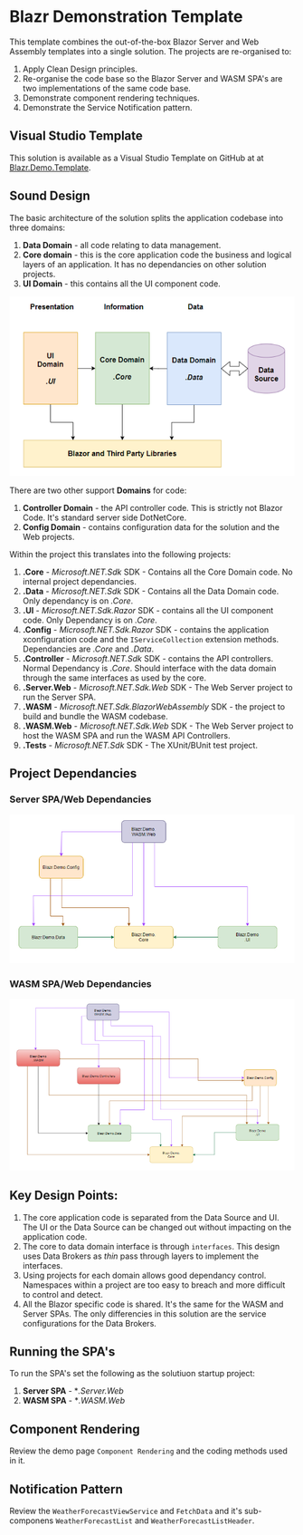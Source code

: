 # Blazr Demonstration Template

This template combines the out-of-the-box Blazor Server and Web Assembly templates into a single solution.  The projects are re-organised to:

1. Apply Clean Design principles. 
2. Re-organise the code base so the Blazor Server and WASM SPA's are two implementations of the same code base.
3. Demonstrate component rendering techniques.
4. Demonstrate the Service Notification pattern.

## Visual Studio Template

This solution is available as a Visual Studio Template on GitHub at at [Blazr.Demo.Template](https://github.com/ShaunCurtis/Blazr.Demo.Template).

## Sound Design

The basic architecture of the solution splits the application codebase into three domains:

1. **Data Domain** - all code relating to data management.
2. **Core domain** - this is the core application code the business and logical layers of an application.  It has no dependancies on other solution projects.
3. **UI Domain** - this contains all the UI component code.

![Design Architecture](./Images/Domain-Model.png)

There are two other support **Domains** for code:

1. **Controller Domain** - the API controller code.  This is strictly not Blazor Code.  It's standard server side DotNetCore.
2. **Config Domain** - contains configuration data for the solution and the Web projects.

Within the project this translates into the following projects:

1. **.Core** - *Microsoft.NET.Sdk* SDK - Contains all the Core Domain code.  No internal project dependancies.
2. **.Data** - *Microsoft.NET.Sdk* SDK - Contains all the Data Domain code.  Only dependancy is on *.Core*.
3. **.UI** - *Microsoft.NET.Sdk.Razor* SDK - contains all the UI component code.  Only Dependancy is on *.Core*.
4. **.Config** - *Microsoft.NET.Sdk.Razor* SDK - contains the application xconfiguration code and the `IServiceCollection` extension methods.   Dependancies are *.Core* and *.Data*.
5. **.Controller** - *Microsoft.NET.Sdk* SDK - contains the API controllers. Normal Dependancy is *.Core*.  Should interface with the data domain through the same interfaces as used by the core.
6. **.Server.Web** - *Microsoft.NET.Sdk.Web* SDK - The Web Server project to run the Server SPA.
7. **.WASM** - *Microsoft.NET.Sdk.BlazorWebAssembly* SDK - the project to build and bundle the WASM codebase.
8. **.WASM.Web** - *Microsoft.NET.Sdk.Web* SDK - The Web Server project to host the WASM SPA and run the WASM API Controllers.
9. **.Tests** - *Microsoft.NET.Sdk* SDK - The XUnit/BUnit test project.

## Project Dependancies

### Server SPA/Web Dependancies

![Server Dependancies](./Images/Blazr.Demo.Server.Web-Project-Structure.png)

### WASM SPA/Web Dependancies

![WASM Dependancies](./Images/Blazr.Demo.WASM.Web-Project-Structure.png)

## Key Design Points:

1. The core application code is separated from the Data Source and UI.  The UI or the Data Source can be changed out without impacting on the application code.
2. The core to data domain interface is through `interfaces`.  This design uses Data Brokers as *thin* pass through layers to implement the interfaces.
3. Using projects for each domain allows good dependancy control.  Namespaces within a project are too easy to breach and more difficult to control and detect.
4. All the Blazor specific code is shared.  It's the same for the WASM and Server SPAs.  The only differencies in this solution are the service configurations for the Data Brokers.

## Running the SPA's

To run the SPA's set the following as the solutiuon startup project:

1. **Server SPA** - **.Server.Web*
2. **WASM SPA** - **.WASM.Web*

## Component Rendering

Review the demo page `Component Rendering` and the coding methods used in it.

## Notification Pattern

Review the `WeatherForecastViewService` and `FetchData` and it's sub-componens `WeatherForecastList` and `WeatherForecastListHeader`.